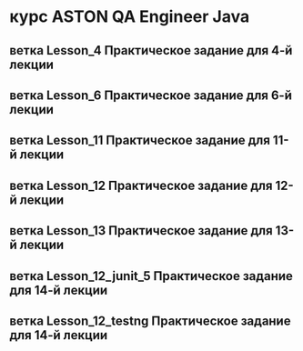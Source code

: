 # курс ASTON QA Engineer Java 

## ветка Lesson_4 Практическое задание для 4-й лекции
## ветка Lesson_6 Практическое задание для 6-й лекции
## ветка Lesson_11 Практическое задание для 11-й лекции
## ветка Lesson_12 Практическое задание для 12-й лекции
## ветка Lesson_13 Практическое задание для 13-й лекции
## ветка Lesson_12_junit_5 Практическое задание для 14-й лекции
## ветка Lesson_12_testng Практическое задание для 14-й лекции